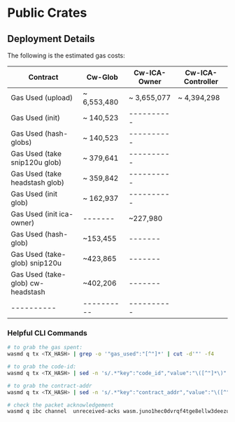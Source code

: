 # Public Crates


## Deployment Details
The following is the estimated gas costs:

| Contract   | Cw-Glob | Cw-ICA-Owner | Cw-ICA-Controller |
|------------|----------|----------|----------|
| Gas Used (upload) |  ~ 6,553,480  |  ~ 3,655,077 |~ 4,394,298 |
| Gas Used (init)   |  ~ 140,523 |----------| |
| Gas Used (hash-globs) |  ~ 140,523 |----------| |
| Gas Used (take snip120u glob) |  ~ 379,641 |----------| |
| Gas Used (take headstash glob) |  ~ 359,842 |----------| |
| Gas Used (init glob) |  ~ 162,937 |----------| |
| Gas Used (init ica-owner) | ------- | ~227,980 |
| Gas Used (hash-glob) | ~153,455  | ------- |
| Gas Used (take-glob) snip120u | ~423,865  | ------- |
| Gas Used (take-glob)  cw-headstash | ~402,206  | ------- |
|----------|----------|----------| |


### Helpful CLI Commands 
```sh
# to grab the gas spent:
wasmd q tx <TX_HASH> | grep -o '"gas_used":"[^"]*' | cut -d'"' -f4
```

```sh
# to grab the code-id:
wasmd q tx <TX_HASH> | sed -n 's/.*"key":"code_id","value":"\([^"]*\)".*/\1/p' 
```

```sh
# to grab the contract-addr 
wasmd q tx <TX_HASH> | sed -n 's/.*"key":"contract_addr","value":"\([^"]*\)".*/\1/p' 
```

```sh
# check the packet acknowledgement 
wasmd q ibc channel  unreceived-acks wasm.juno1hec0dvrqf4tge8ellw3deezuc0zq8kgpea8r70ndgk8wxvaxdrys72pqy0 channel-625 --sequences=1 
```